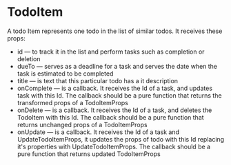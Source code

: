 # TodoItem

A todo Item represents one todo in the list of similar todos. It receives these props:

- id — to track it in the list and perform tasks such as completion or deletion
- dueTo — serves as a deadline for a task and serves the date when the task is estimated to be completed
- title — is text that this particular todo has a it description
- onComplete — is a callback. It receives the Id of a task, and updates task with this Id. The callback should be a pure function that returns the transformed props of a TodoItemProps
- onDelete — is a callback. It receives the Id of a task, and deletes the TodoItem with this Id. The callback should be a pure function that returns unchanged props of a TodoItemProps
- onUpdate — is a callback. It receives the Id of a task and UpdateTodoItemProps, it updates the props of todo with this Id replacing it's properties with UpdateTodoItemProps. The callback should be a pure function that returns updated TodoItemProps
